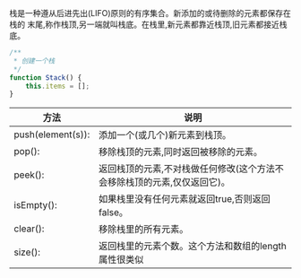 
栈是一种遵从后进先出(LIFO)原则的有序集合。新添加的或待删除的元素都保存在栈的 末尾,称作栈顶,另一端就叫栈底。在栈里,新元素都靠近栈顶,旧元素都接近栈底。


```js
/**
 * 创建一个栈
 */
function Stack() {
    this.items = [];
}
```

|方法|说明|
|----|----|
| push(element(s)): | 添加一个(或几个)新元素到栈顶。|
| pop(): | 移除栈顶的元素,同时返回被移除的元素。|
| peek(): | 返回栈顶的元素,不对栈做任何修改(这个方法不会移除栈顶的元素,仅仅返回它)。|
| isEmpty(): | 如果栈里没有任何元素就返回true,否则返回false。|
| clear(): | 移除栈里的所有元素。|
| size(): | 返回栈里的元素个数。这个方法和数组的length属性很类似|